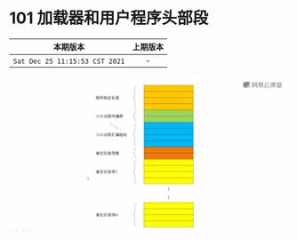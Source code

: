 # 101 加载器和用户程序头部段

|本期版本| 上期版本
|:---:|:---:
`Sat Dec 25 11:15:53 CST 2021` | -

<img src="./101-01.png" />